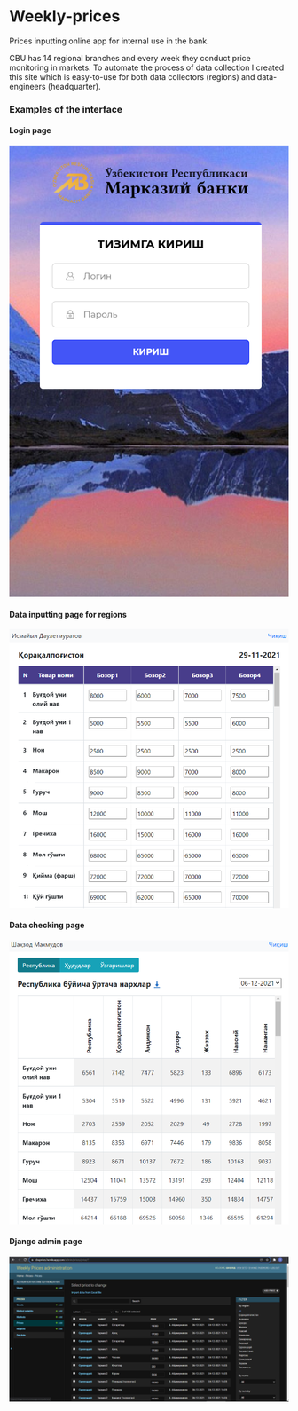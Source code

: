 # Weekly-prices
Prices inputting online app for internal use in the bank.

CBU has 14 regional branches and every week they conduct price monitoring in markets. 
To automate the process of data collection I created this site which is easy-to-use for both data collectors (regions) and data-engineers (headquarter).

### Examples of the interface
#### Login page
![example1](site1.png)

#### Data inputting page for regions
![example2](site2.png)

#### Data checking page
![example3](site3.png)

#### Django admin page
![example4](site4.png)
